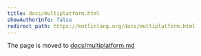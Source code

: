 ```yaml
---
title: docs/multiplatform.html
showAuthorInfo: false
redirect_path: https://kotlinlang.org/docs/multiplatform.html
---
```


The page is moved to [docs/multiplatform.md](docs/multiplatform.md)
